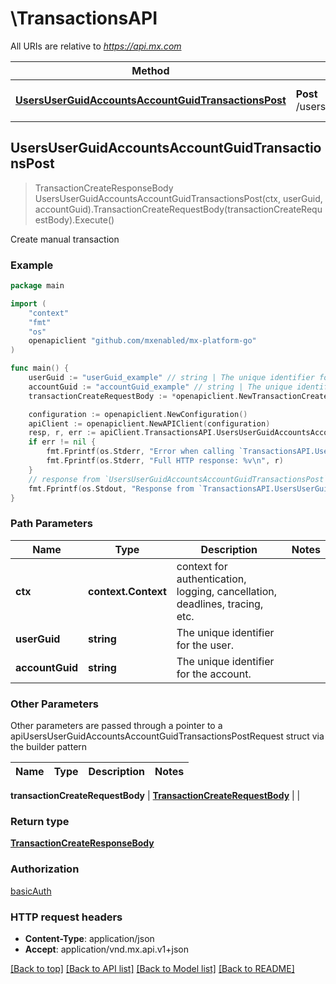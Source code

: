 # \TransactionsAPI

All URIs are relative to *https://api.mx.com*

Method | HTTP request | Description
------------- | ------------- | -------------
[**UsersUserGuidAccountsAccountGuidTransactionsPost**](TransactionsAPI.md#UsersUserGuidAccountsAccountGuidTransactionsPost) | **Post** /users/{user_guid}/accounts/{account_guid}/transactions | Create manual transaction



## UsersUserGuidAccountsAccountGuidTransactionsPost

> TransactionCreateResponseBody UsersUserGuidAccountsAccountGuidTransactionsPost(ctx, userGuid, accountGuid).TransactionCreateRequestBody(transactionCreateRequestBody).Execute()

Create manual transaction



### Example

```go
package main

import (
    "context"
    "fmt"
    "os"
    openapiclient "github.com/mxenabled/mx-platform-go"
)

func main() {
    userGuid := "userGuid_example" // string | The unique identifier for the user.
    accountGuid := "accountGuid_example" // string | The unique identifier for the account.
    transactionCreateRequestBody := *openapiclient.NewTransactionCreateRequestBody() // TransactionCreateRequestBody | 

    configuration := openapiclient.NewConfiguration()
    apiClient := openapiclient.NewAPIClient(configuration)
    resp, r, err := apiClient.TransactionsAPI.UsersUserGuidAccountsAccountGuidTransactionsPost(context.Background(), userGuid, accountGuid).TransactionCreateRequestBody(transactionCreateRequestBody).Execute()
    if err != nil {
        fmt.Fprintf(os.Stderr, "Error when calling `TransactionsAPI.UsersUserGuidAccountsAccountGuidTransactionsPost``: %v\n", err)
        fmt.Fprintf(os.Stderr, "Full HTTP response: %v\n", r)
    }
    // response from `UsersUserGuidAccountsAccountGuidTransactionsPost`: TransactionCreateResponseBody
    fmt.Fprintf(os.Stdout, "Response from `TransactionsAPI.UsersUserGuidAccountsAccountGuidTransactionsPost`: %v\n", resp)
}
```

### Path Parameters


Name | Type | Description  | Notes
------------- | ------------- | ------------- | -------------
**ctx** | **context.Context** | context for authentication, logging, cancellation, deadlines, tracing, etc.
**userGuid** | **string** | The unique identifier for the user. | 
**accountGuid** | **string** | The unique identifier for the account. | 

### Other Parameters

Other parameters are passed through a pointer to a apiUsersUserGuidAccountsAccountGuidTransactionsPostRequest struct via the builder pattern


Name | Type | Description  | Notes
------------- | ------------- | ------------- | -------------


 **transactionCreateRequestBody** | [**TransactionCreateRequestBody**](TransactionCreateRequestBody.md) |  | 

### Return type

[**TransactionCreateResponseBody**](TransactionCreateResponseBody.md)

### Authorization

[basicAuth](../README.md#basicAuth)

### HTTP request headers

- **Content-Type**: application/json
- **Accept**: application/vnd.mx.api.v1+json

[[Back to top]](#) [[Back to API list]](../README.md#documentation-for-api-endpoints)
[[Back to Model list]](../README.md#documentation-for-models)
[[Back to README]](../README.md)

